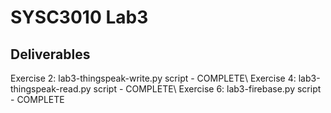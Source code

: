 <h1>SYSC3010 Lab3</h1>

<h2>Deliverables</h2>
Exercise 2: lab3-thingspeak-write.py script - COMPLETE\
Exercise 4: lab3-thingspeak-read.py script - COMPLETE\
Exercise 6: lab3-firebase.py script - COMPLETE
